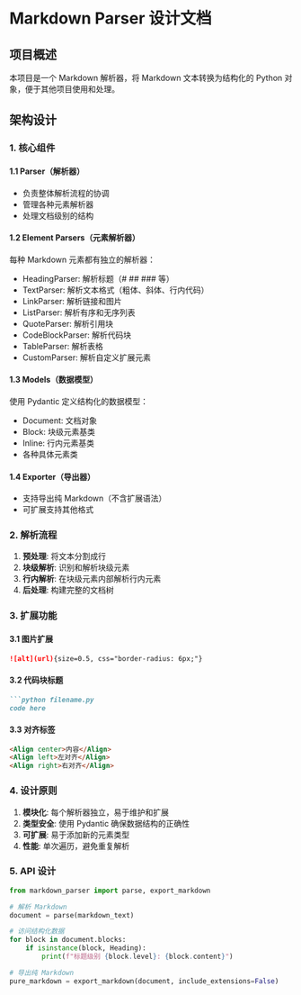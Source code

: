 # Markdown Parser 设计文档

## 项目概述

本项目是一个 Markdown 解析器，将 Markdown 文本转换为结构化的 Python 对象，便于其他项目使用和处理。

## 架构设计

### 1. 核心组件

#### 1.1 Parser（解析器）
- 负责整体解析流程的协调
- 管理各种元素解析器
- 处理文档级别的结构

#### 1.2 Element Parsers（元素解析器）
每种 Markdown 元素都有独立的解析器：
- HeadingParser: 解析标题（# ## ### 等）
- TextParser: 解析文本格式（粗体、斜体、行内代码）
- LinkParser: 解析链接和图片
- ListParser: 解析有序和无序列表
- QuoteParser: 解析引用块
- CodeBlockParser: 解析代码块
- TableParser: 解析表格
- CustomParser: 解析自定义扩展元素

#### 1.3 Models（数据模型）
使用 Pydantic 定义结构化的数据模型：
- Document: 文档对象
- Block: 块级元素基类
- Inline: 行内元素基类
- 各种具体元素类

#### 1.4 Exporter（导出器）
- 支持导出纯 Markdown（不含扩展语法）
- 可扩展支持其他格式

### 2. 解析流程

1. **预处理**: 将文本分割成行
2. **块级解析**: 识别和解析块级元素
3. **行内解析**: 在块级元素内部解析行内元素
4. **后处理**: 构建完整的文档树

### 3. 扩展功能

#### 3.1 图片扩展
```markdown
![alt](url){size=0.5, css="border-radius: 6px;"}
```

#### 3.2 代码块标题
```markdown
```python filename.py
code here
```

#### 3.3 对齐标签
```markdown
<Align center>内容</Align>
<Align left>左对齐</Align>
<Align right>右对齐</Align>
```

### 4. 设计原则

1. **模块化**: 每个解析器独立，易于维护和扩展
2. **类型安全**: 使用 Pydantic 确保数据结构的正确性
3. **可扩展**: 易于添加新的元素类型
4. **性能**: 单次遍历，避免重复解析

### 5. API 设计

```python
from markdown_parser import parse, export_markdown

# 解析 Markdown
document = parse(markdown_text)

# 访问结构化数据
for block in document.blocks:
    if isinstance(block, Heading):
        print(f"标题级别 {block.level}: {block.content}")

# 导出纯 Markdown
pure_markdown = export_markdown(document, include_extensions=False)
``` 